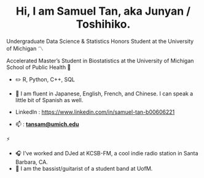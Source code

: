 <h1 align="center">Hi, I am Samuel Tan, aka Junyan / Toshihiko.</h1>

Undergraduate Data Science & Statistics Honors Student at the University of Michigan 〽️

Accelerated Master’s Student in Biostatistics at the University of Michigan School of Public Health 🏥

- ✏️ R, Python, C++, SQL

- 💬 I am fluent in Japanese, English, French, and Chinese. I can speak a little bit of Spanish as well.

- LinkedIn : https://www.linkedin.com/in/samuel-tan-b00606221
- 📫 : **tansam@umich.edu**

⚡
- 🎧 I've worked and DJed at KCSB-FM, a cool indie radio station in Santa Barbara, CA.
- 🎸 I am the bassist/guitarist of a student band at UofM.

<!--
**Toshihiko-tan/Toshihiko-tan** is a ✨ _special_ ✨ repository because its `README.md` (this file) appears on your GitHub profile.

Here are some ideas to get you started:

- 🔭 I’m currently working on ...
- 🌱 I’m currently learning ...
- 👯 I’m looking to collaborate on ...
- 🤔 I’m looking for help with ...
- 💬 Ask me about ...
- 📫 How to reach me: ...
- 😄 Pronouns: ...
- ⚡ Fun fact: ...
-->
